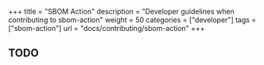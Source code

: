 +++
title =  "SBOM Action"
description = "Developer guidelines when contributing to sbom-action"
weight = 50
categories = ["developer"]
tags = ["sbom-action"]
url = "docs/contributing/sbom-action"
+++

## TODO
